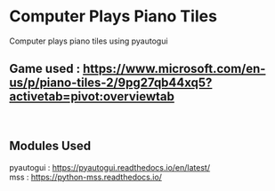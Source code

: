 # Computer Plays Piano Tiles
Computer plays piano tiles using pyautogui
<br />

## Game used : https://www.microsoft.com/en-us/p/piano-tiles-2/9pg27qb44xq5?activetab=pivot:overviewtab
<br />

## Modules Used
pyautogui : https://pyautogui.readthedocs.io/en/latest/ <br />
mss : https://python-mss.readthedocs.io/
